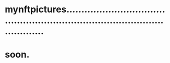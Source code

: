 # mynftpictures...................................................................................................
# soon.
